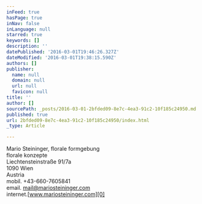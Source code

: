 ```yaml
---
inFeed: true
hasPage: true
inNav: false
inLanguage: null
starred: true
keywords: []
description: ''
datePublished: '2016-03-01T19:46:26.327Z'
dateModified: '2016-03-01T19:38:15.590Z'
authors: []
publisher:
  name: null
  domain: null
  url: null
  favicon: null
title: ''
author: []
sourcePath: _posts/2016-03-01-2bfded09-8e7c-4ea3-91c2-10f185c24950.md
published: true
url: 2bfded09-8e7c-4ea3-91c2-10f185c24950/index.html
_type: Article

---
```

Mario Steininger, florale formgebung  
florale konzepte  
Liechtensteinstraße 91/7a  
1090 Wien  
Austria  
mobil. +43-660-7605841  
email. mail@mariosteininger.com  
internet.[www.mariosteininger.com][0]

[0]: http://www.mariosteininger.com/